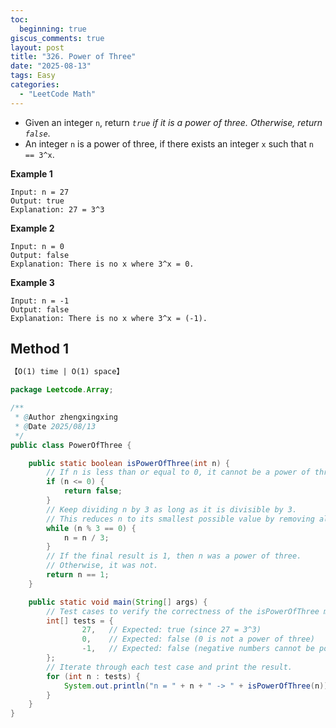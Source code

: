 ```yaml
---
toc:
  beginning: true
giscus_comments: true
layout: post
title: "326. Power of Three"
date: "2025-08-13"
tags: Easy
categories:
  - "LeetCode Math"
---
```



- Given an integer `n`, return *`true` if it is a power of three. Otherwise, return `false`*.
- An integer `n` is a power of three, if there exists an integer `x` such that `n == 3^x`.

**Example 1**

```
Input: n = 27
Output: true
Explanation: 27 = 3^3
```

**Example 2**

```
Input: n = 0
Output: false
Explanation: There is no x where 3^x = 0.
```

**Example 3**

```
Input: n = -1
Output: false
Explanation: There is no x where 3^x = (-1).
```

## Method 1

```tex
【O(1) time | O(1) space】
```

```java
package Leetcode.Array;

/**
 * @Author zhengxingxing
 * @Date 2025/08/13
 */
public class PowerOfThree {

    public static boolean isPowerOfThree(int n) {
        // If n is less than or equal to 0, it cannot be a power of three.
        if (n <= 0) {
            return false;
        }
        // Keep dividing n by 3 as long as it is divisible by 3.
        // This reduces n to its smallest possible value by removing all factors of 3.
        while (n % 3 == 0) {
            n = n / 3;
        }
        // If the final result is 1, then n was a power of three.
        // Otherwise, it was not.
        return n == 1;
    }

    public static void main(String[] args) {
        // Test cases to verify the correctness of the isPowerOfThree method.
        int[] tests = {
                27,   // Expected: true (since 27 = 3^3)
                0,    // Expected: false (0 is not a power of three)
                -1,   // Expected: false (negative numbers cannot be powers of three)
        };
        // Iterate through each test case and print the result.
        for (int n : tests) {
            System.out.println("n = " + n + " -> " + isPowerOfThree(n));
        }
    }
}

```









